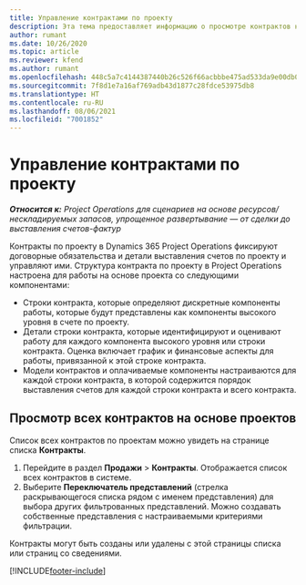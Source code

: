 ```yaml
---
title: Управление контрактами по проекту
description: Эта тема предоставляет информацию о просмотре контрактов на основе проектов.
author: rumant
ms.date: 10/26/2020
ms.topic: article
ms.reviewer: kfend
ms.author: rumant
ms.openlocfilehash: 448c5a7c4144387440b26c526f66acbbbe475ad533da9e00db0eb5d5e86be9e8
ms.sourcegitcommit: 7f8d1e7a16af769adb43d1877c28fdce53975db8
ms.translationtype: HT
ms.contentlocale: ru-RU
ms.lasthandoff: 08/06/2021
ms.locfileid: "7001852"
---
```

# <a name="manage-project-contracts"></a>Управление контрактами по проекту

_**Относится к:** Project Operations для сценариев на основе ресурсов/нескладируемых запасов, упрощенное развертывание — от сделки до выставления счетов-фактур_

Контракты по проекту в Dynamics 365 Project Operations фиксируют договорные обязательства и детали выставления счетов по проекту и управляют ими. Структура контракта по проекту в Project Operations настроена для работы на основе проекта со следующими компонентами:

- Строки контракта, которые определяют дискретные компоненты работы, которые будут представлены как компоненты высокого уровня в счете по проекту.
- Детали строки контракта, которые идентифицируют и оценивают работу для каждого компонента высокого уровня или строки контракта. Оценка включает график и финансовые аспекты для работы, привязанной к этой строке контракта.
- Модели контрактов и оплачиваемые компоненты настраиваются для каждой строки контракта, в которой содержится порядок выставления счетов для каждой строки контракта и всего контракта.

## <a name="view-all-project-based-contracts"></a>Просмотр всех контрактов на основе проектов

Список всех контрактов по проектам можно увидеть на странице списка **Контракты**. 

1. Перейдите в раздел **Продажи** > **Контракты**. Отображается список всех контрактов в системе. 
2. Выберите **Переключатель представлений** (стрелка раскрывающегося списка рядом с именем представления) для выбора других фильтрованных представлений. Можно создавать собственные представления с настраиваемыми критериями фильтрации.

Контракты могут быть созданы или удалены с этой страницы списка или страниц со сведениями.


[!INCLUDE[footer-include](../../includes/footer-banner.md)]